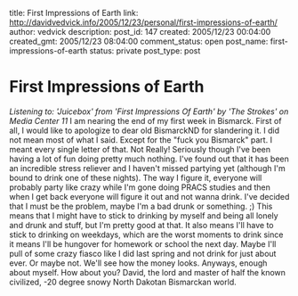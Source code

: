 title: First Impressions of Earth
link: http://davidvedvick.info/2005/12/23/personal/first-impressions-of-earth/
author: vedvick
description: 
post_id: 147
created: 2005/12/23 00:04:00
created_gmt: 2005/12/23 08:04:00
comment_status: open
post_name: first-impressions-of-earth
status: private
post_type: post

# First Impressions of Earth

_Listening to: 'Juicebox' from 'First Impressions Of Earth' by 'The Strokes' on Media Center 11_ I am nearing the end of my first week in Bismarck. First of all, I would like to apologize to dear old BismarckND for slandering it. I did not mean most of what I said. Except for the "fuck you Bismarck" part. I meant every single letter of that. Not Really! Seriously though I've been having a lot of fun doing pretty much nothing. I've found out that it has been an incredible stress reliever and I haven't missed partying yet (although I'm bound to drink one of these nights). The way I figure it, everyone will probably party like crazy while I'm gone doing PRACS studies and then when I get back everyone will figure it out and not wanna drink. I've decided that I must be the problem, maybe I'm a bad drunk or something. ;) This means that I might have to stick to drinking by myself and being all lonely and drunk and stuff, but I'm pretty good at that. It also means I'll have to stick to drinking on weekdays, which are the worst moments to drink since it means I'll be hungover for homework or school the next day. Maybe I'll pull of some crazy fiasco like I did last spring and not drink for just about ever. Or maybe not. We'll see how the money looks. Anyways, enough about myself. How about you? David, the lord and master of half the known civilized, -20 degree snowy North Dakotan Bismarckan world.